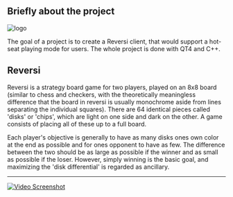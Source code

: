 Briefly about the project
----------------------
![logo](http://i178.photobucket.com/albums/w272/Lord_Archaon/logo.png)

The goal of a project is to create a Reversi client, that would support a hot-seat playing mode for users. 
The whole project is done with QT4 and C++.

Reversi
----------------------

Reversi is a strategy board game for two players, played on an 8x8 board (similar to chess and checkers, with the theoretically meaningless difference that the board in reversi is usually monochrome aside from lines separating the individual squares). There are 64 identical pieces called 'disks' or 'chips', which are light on one side and dark on the other. A game consists of placing all of these up to a full board. 

Each player's objective is generally to have as many disks ones own color at the end as possible and for ones opponent to have as few. The difference between the two should be as large as possible if the winner and as small as possible if the loser. However, simply winning is the basic goal, and maximizing the 'disk differential' is regarded as ancillary.


----------------------

[![Video Screenshot](https://github.com/LArchaon/Reversi/raw/master/resource/field.png)](http://www.youtube.com/watch?v=AKY7RxomrSs&feature=g-upl)
